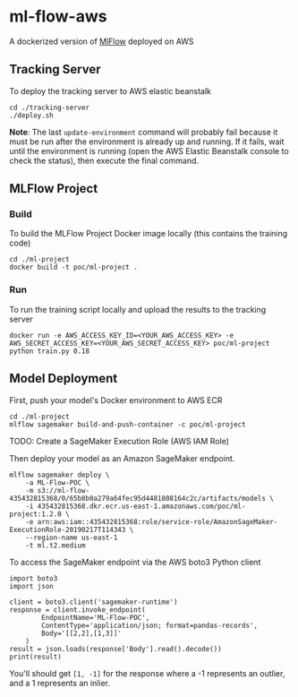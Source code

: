 # ml-flow-aws
A dockerized version of [MlFlow](https://mlflow.org/) deployed on AWS

## Tracking Server
To deploy the tracking server to AWS elastic beanstalk
```
cd ./tracking-server
./deploy.sh
```
**Note**: The last `update-environment` command will probably fail because it must be run after the environment is already up and running. If it fails, wait until the environment is running (open the AWS Elastic Beanstalk console to check the status), then execute the final command.

## MLFlow Project
### Build
To build the MLFlow Project Docker image locally (this contains the training code)
```
cd ./ml-project
docker build -t poc/ml-project .
```

### Run
To run the training script locally and upload the results to the tracking server
```
docker run -e AWS_ACCESS_KEY_ID=<YOUR_AWS_ACCESS_KEY> -e AWS_SECRET_ACCESS_KEY=<YOUR_AWS_SECRET_ACCESS_KEY> poc/ml-project python train.py 0.18
```

## Model Deployment
First, push your model's Docker environment to AWS ECR
```
cd ./ml-project
mlflow sagemaker build-and-push-container -c poc/ml-project
```

TODO: Create a SageMaker Execution Role (AWS IAM Role)

Then deploy your model as an Amazon SageMaker endpoint.
```
mlflow sagemaker deploy \
    -a ML-Flow-POC \
    -m s3://ml-flow-435432815368/0/65b8b0a279a64fec95d4481808164c2c/artifacts/models \
    -i 435432815368.dkr.ecr.us-east-1.amazonaws.com/poc/ml-project:1.2.0 \
    -e arn:aws:iam::435432815368:role/service-role/AmazonSageMaker-ExecutionRole-20190217T114343 \
    --region-name us-east-1 
    -t ml.t2.medium
```

To access the SageMaker endpoint via the AWS boto3 Python client
```
import boto3
import json

client = boto3.client('sagemaker-runtime')
response = client.invoke_endpoint(
        EndpointName='ML-Flow-POC', 
        ContentType='application/json; format=pandas-records', 
        Body='[[2,2],[1,3]]'
    ) 
result = json.loads(response['Body'].read().decode())
print(result)
```
You'll should get `[1, -1]` for the response where a -1 represents an outlier, and a 1 represents an inlier.